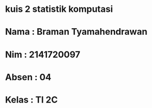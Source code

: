 # kuis 2 statistik komputasi
# Nama  : Braman Tyamahendrawan
# Nim   : 2141720097
# Absen : 04
# Kelas : TI 2C
